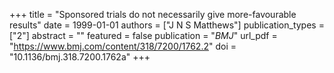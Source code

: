 +++
title = "Sponsored trials do not necessarily give more-favourable results"
date = 1999-01-01
authors = ["J N S Matthews"]
publication_types = ["2"]
abstract = ""
featured = false
publication = "*BMJ*"
url_pdf = "https://www.bmj.com/content/318/7200/1762.2"
doi = "10.1136/bmj.318.7200.1762a"
+++

